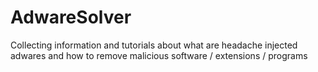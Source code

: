 # AdwareSolver
Collecting information and tutorials about what are headache injected adwares and how to remove malicious software / extensions / programs
